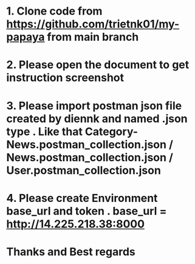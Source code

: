 # 1. Clone code from https://github.com/trietnk01/my-papaya from main branch

# 2. Please open the document to get instruction screenshot

# 3. Please import postman json file created by diennk and named .json type . Like that Category-News.postman_collection.json / News.postman_collection.json / User.postman_collection.json

# 4. Please create Environment base_url and token . base_url = http://14.225.218.38:8000

# Thanks and Best regards
